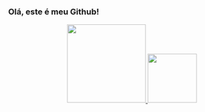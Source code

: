 ### Olá, este é meu Github!

<div align="center">
  <a href="https://github.com/BrunaCavalcanti">
  <img height="160rem" src="https://github-readme-stats.vercel.app/api?username=BrunaCavalcanti&show_icons=true&include_all_commits=true&count_private=true"/>
  <img height="100rem" src="https://github-readme-stats.vercel.app/api/top-langs/?username=BrunaCavalcanti&layout=compact&langs_count=7"/>
</div>

<!--
**BrunaCavalcanti/BrunaCavalcanti** is a ✨ _special_ ✨ repository because its `README.md` (this file) appears on your GitHub profile.

Here are some ideas to get you started:

- 🔭 I’m currently working on ...
- 🌱 I’m currently learning ...
- 👯 I’m looking to collaborate on ...
- 🤔 I’m looking for help with ...
- 💬 Ask me about ...
- 📫 How to reach me: ...
- 😄 Pronouns: ...
- ⚡ Fun fact: ...
-->
